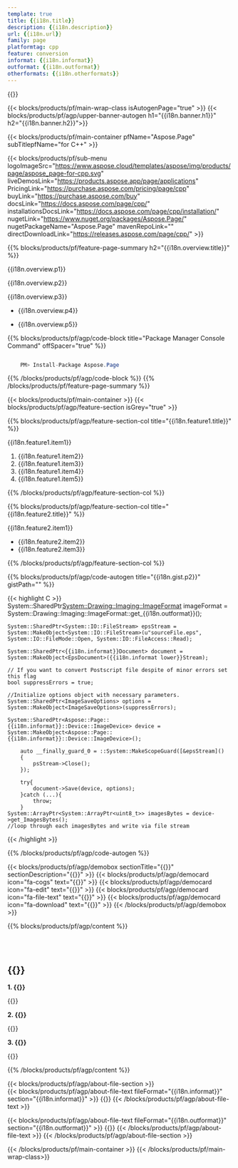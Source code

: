 ```yaml
---
template: true
title: {{i18n.title}}
description: {{i18n.description}}
url: {{i18n.url}}
family: page
platformtag: cpp
feature: conversion
informat: {{i18n.informat}}
outformat: {{i18n.outformat}}
otherformats: {{i18n.otherformats}}
---
```


{{<meta path="/{{lang}}/meta/conversion/default.md" section="faqchild">}}

{{< blocks/products/pf/main-wrap-class isAutogenPage="true" >}}
{{< blocks/products/pf/agp/upper-banner-autogen h1="{{i18n.banner.h1}}" h2="{{i18n.banner.h2}}">}}

{{< blocks/products/pf/main-container pfName="Aspose.Page" subTitlepfName="for C++" >}}

{{< blocks/products/pf/sub-menu logoImageSrc="https://www.aspose.cloud/templates/aspose/img/products/page/aspose_page-for-cpp.svg" liveDemosLink="https://products.aspose.app/page/applications" PricingLink="https://purchase.aspose.com/pricing/page/cpp" buyLink="https://purchase.aspose.com/buy" docsLink="https://docs.aspose.com/page/cpp/" installationsDocsLink="https://docs.aspose.com/page/cpp/installation/" nugetLink="https://www.nuget.org/packages/Aspose.Page/" nugetPackageName="Aspose.Page" mavenRepoLink="" directDownloadLink="https://releases.aspose.com/page/cpp/" >}}

{{% blocks/products/pf/feature-page-summary h2="{{i18n.overview.title}}" %}}

<p>{{i18n.overview.p1}}</p>
<p>{{i18n.overview.p2}}</p>
<p>{{i18n.overview.p3}}</p>

-  <p>{{i18n.overview.p4}}</p>
-  <p>{{i18n.overview.p5}}</p>


{{% blocks/products/pf/agp/code-block title="Package Manager Console Command" offSpacer="true" %}}

```cs

    PM> Install-Package Aspose.Page

```

{{% /blocks/products/pf/agp/code-block %}}
{{% /blocks/products/pf/feature-page-summary %}}


{{< blocks/products/pf/main-container >}}
{{< blocks/products/pf/agp/feature-section isGrey="true" >}}

{{% blocks/products/pf/agp/feature-section-col title="{{i18n.feature1.title}}" %}}

<p>{{i18n.feature1.item1}}</p>

1. {{i18n.feature1.item2}}
2. {{i18n.feature1.item3}}
3. {{i18n.feature1.item4}}
4. {{i18n.feature1.item5}}

{{% /blocks/products/pf/agp/feature-section-col %}}


{{% blocks/products/pf/agp/feature-section-col title="{{i18n.feature2.title}}" %}}

<p>{{i18n.feature2.item1}}</p>

-  {{i18n.feature2.item2}}
-  {{i18n.feature2.item3}}

{{% /blocks/products/pf/agp/feature-section-col %}}


{{% blocks/products/pf/agp/code-autogen title="{{i18n.gist.p2}}" gistPath="" %}}


{{< highlight C >}}
    System::SharedPtr<System::Drawing::Imaging::ImageFormat> imageFormat = System::Drawing::Imaging::ImageFormat::get_{{i18n.outformat}}();

    System::SharedPtr<System::IO::FileStream> epsStream = System::MakeObject<System::IO::FileStream>(u"sourceFile.eps", System::IO::FileMode::Open, System::IO::FileAccess::Read);

    System::SharedPtr<{{i18n.informat}}Document> document = System::MakeObject<EpsDocument>({{i18n.informat lower}}Stream);

    // If you want to convert Postscript file despite of minor errors set this flag
    bool suppressErrors = true;

    //Initialize options object with necessary parameters.
    System::SharedPtr<ImageSaveOptions> options = System::MakeObject<ImageSaveOptions>(suppressErrors);

    System::SharedPtr<Aspose::Page::{{i18n.informat}}::Device::ImageDevice> device = System::MakeObject<Aspose::Page::{{i18n.informat}}::Device::ImageDevice>();

	    auto __finally_guard_0 = ::System::MakeScopeGuard([&epsStream]()
	    {
		    psStream->Close();
	    });

	    try{
		    document->Save(device, options);
	    }catch (...){
		    throw;
	    }
    System::ArrayPtr<System::ArrayPtr<uint8_t>> imagesBytes = device->get_ImagesBytes();
    //loop through each imagesBytes and write via file stream
{{< /highlight >}} 


{{% /blocks/products/pf/agp/code-autogen %}}

{{< blocks/products/pf/agp/demobox sectionTitle="{{<import path="/{{lang}}/partials/_content.md" section="widgetbackup.title">}}" sectionDescription="{{<import path="/{{lang}}/partials/_content.md" section="widgetbackup.overview">}}" >}}
        {{< blocks/products/pf/agp/democard icon="fa-cogs" text="{{<import path="/{{lang}}/partials/_content.md" section="widgetbackup.p1">}}" >}}
        {{< blocks/products/pf/agp/democard icon="fa-edit" text="{{<import path="/{{lang}}/partials/_content.md" section="widgetbackup.p2">}}" >}}
        {{< blocks/products/pf/agp/democard icon="fa-file-text" text="{{<import path="/{{lang}}/partials/_content.md" section="widgetbackup.p3">}}" >}}
        {{< blocks/products/pf/agp/democard icon="fa-download" text="{{<import path="/{{lang}}/partials/_content.md" section="widgetbackup.p4">}}" >}}
{{< /blocks/products/pf/agp/demobox >}}

{{% blocks/products/pf/agp/content %}}

<br><br>

<h2>{{<import path="/{{lang}}/partials/_faqs.md" section="faq-converter-child.h2">}}</h2>

<b>1. {{<import path="/{{lang}}/partials/_faqs.md" section="faq-converter-child.Q1">}}</b>

{{<import path="/{{lang}}/partials/_faqs.md" section="faq-converter-child.A1">}}

<b>2. {{<import path="/{{lang}}/partials/_faqs.md" section="faq-converter-child.Q2">}}</b>

{{<import path="/{{lang}}/partials/_faqs.md" section="faq-converter-child.A2">}}

<b>3. {{<import path="/{{lang}}/partials/_faqs.md" section="faq-converter-child.Q3">}}</b>

{{<import path="/{{lang}}/partials/_faqs.md" section="faq-converter-child.A3">}}

{{% /blocks/products/pf/agp/content %}}

{{< blocks/products/pf/agp/about-file-section >}}     
{{< blocks/products/pf/agp/about-file-text fileFormat="{{i18n.informat}}" section="{{i18n.informat}}" >}}
{{<import path="/{{lang}}/partials/_formats.md" section="{{i18n.informat}}">}}
{{< /blocks/products/pf/agp/about-file-text >}}

{{< blocks/products/pf/agp/about-file-text fileFormat="{{i18n.outformat}}" section="{{i18n.outformat}}" >}}
{{<import path="/{{lang}}/partials/_formats.md" section="{{i18n.outformat}}">}}
{{< /blocks/products/pf/agp/about-file-text >}} 
{{< /blocks/products/pf/agp/about-file-section >}}	


{{< /blocks/products/pf/main-container >}}
{{< /blocks/products/pf/main-wrap-class>}} 